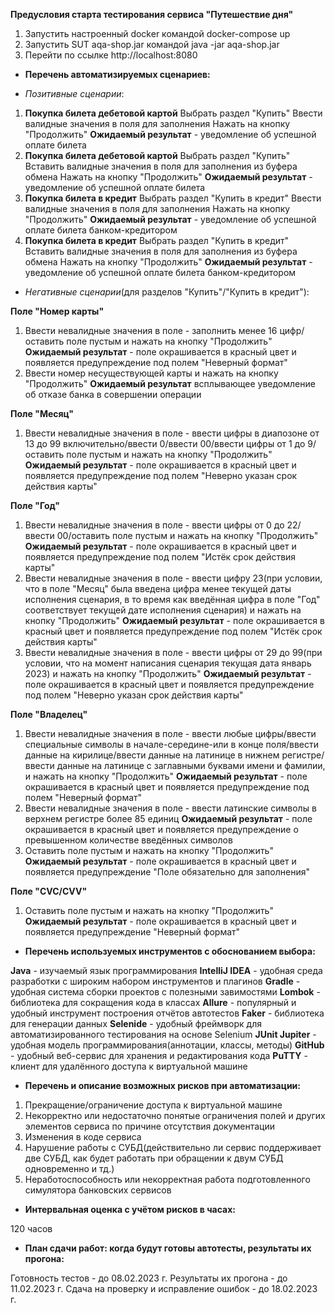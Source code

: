 **Предусловия старта тестирования сервиса "Путешествие дня"**
1. Запустить настроенный docker командой docker-compose up
2. Запустить SUT aqa-shop.jar командой java -jar aqa-shop.jar
3. Перейти по ссылке http://localhost:8080


* **Перечень автоматизируемых сценариев:**


- _Позитивные сценарии_:
1. **Покупка билета дебетовой картой**
Выбрать раздел "Купить"
Ввести валидные значения в поля для заполнения
Нажать на кнопку "Продолжить"
**Ожидаемый результат** - уведомление об успешной оплате билета
2. **Покупка билета дебетовой картой**
Выбрать раздел "Купить"
Вставить валидные значения в поля для заполнения из буфера обмена
Нажать на кнопку "Продолжить"
**Ожидаемый результат** - уведомление об успешной оплате билета
3. **Покупка билета в кредит**
Выбрать раздел "Купить в кредит"
Ввести валидные значения в поля для заполнения
Нажать на кнопку "Продолжить"
**Ожидаемый результат** - уведомление об успешной оплате билета банком-кредитором
4. **Покупка билета в кредит**
Выбрать раздел "Купить в кредит"
Вставить валидные значения в поля для заполнения из буфера обмена
Нажать на кнопку "Продолжить"
**Ожидаемый результат** - уведомление об успешной оплате билета банком-кредитором


- _Негативные сценарии_(для разделов "Купить"/"Купить в кредит"):


**Поле "Номер карты"**
1) Ввести невалидные значения в поле - заполнить менее 16 цифр/оставить поле пустым и нажать на кнопку "Продолжить"
**Ожидаемый результат** - поле окрашивается в красный цвет и появляется предупреждение под полем "Неверный формат"
2) Ввести номер несуществующей карты и нажать на кнопку "Продолжить"
**Ожидаемый результат** всплывающее уведомление об отказе банка в совершении операции

**Поле "Месяц"**
1) Ввести невалидные значения в поле - ввести цифры в диапозоне от 13 до 99 включительно/ввести 0/ввести 00/ввести цифры от 1 до 9/оставить поле пустым и нажать на кнопку "Продолжить"
**Ожидаемый результат** - поле окрашивается в красный цвет и появляется предупреждение под полем "Неверно указан срок действия карты"

**Поле "Год"**
1) Ввести невалидные значения в поле - ввести цифры от 0 до 22/ввести 00/оставить поле пустым и нажать на кнопку "Продолжить"
**Ожидаемый результат** - поле окрашивается в красный цвет и появляется предупреждение под полем "Истёк срок действия карты"
2) Ввести невалидные значения в поле - ввести цифру 23(при условии, что в поле "Месяц" была введена цифра менее текущей даты исполнения сценария, в то время как введённая цифра в поле "Год" соответствует текущей дате исполнения сценария) и нажать на кнопку "Продолжить"
**Ожидаемый результат** - поле окрашивается в красный цвет и появляется предупреждение под полем "Истёк срок действия карты"
3) Ввести невалидные значения в поле - ввести цифры от 29 до 99(при условии, что на момент написания сценария текущая дата январь 2023) и нажать на кнопку "Продолжить"
**Ожидаемый результат** - поле окрашивается в красный цвет и появляется предупреждение под полем "Неверно указан срок действия карты"

**Поле "Владелец"**
1) Ввести невалидные значения в поле - ввести любые цифры/ввести специальные символы в начале-середине-или в конце поля/ввести данные на кирилице/ввести данные на латинице в нижнем регистре/ввести данные на латинице с заглавными буквами имени и фамилии, и нажать на кнопку "Продолжить"
**Ожидаемый результат** - поле окрашивается в красный цвет и появляется предупреждение под полем "Неверный формат"
2) Ввести невалидные значения в поле - ввести латинские символы в верхнем регистре более 85 единиц 
**Ожидаемый результат** - поле окрашивается в красный цвет и появляется предупреждение о превышенном количестве введённых символов
3) Оставить поле пустым и нажать на кнопку "Продолжить"
**Ожидаемый результат** - поле окрашивается в красный цвет и появляется предупреждение "Поле обязательно для заполнения"

**Поле "CVC/CVV"**
1) Оставить поле пустым и нажать на кнопку "Продолжить"
**Ожидаемый результат** - поле окрашивается в красный цвет и появляется предупреждение "Неверный формат"


* **Перечень используемых инструментов с обоснованием выбора:**


**Java** - изучаемый язык программирования
**IntelliJ IDEA** - удобная среда разработки с широким набором инструментов и плагинов
**Gradle** - удобная система сборки проектов с полезными завимостями
**Lombok** - библиотека для сокращения кода в классах
**Allure** - популярный и удобный инструмент построения отчётов автотестов
**Faker** - библиотека для генерации данных
**Selenide** - удобный фреймворк для автоматизированного тестирования на основе Selenium
**JUnit Jupiter** - удобная модель программирования(аннотации, классы, методы)
**GitHub** - удобный веб-сервис для хранения и редактирования кода
**PuTTY** - клиент для удалённого доступа к виртуальной машине


* **Перечень и описание возможных рисков при автоматизации:**


1) Прекращение/ограничение доступа к виртуальной машине
2) Некорректно или недостаточно понятые ограничения полей и других элементов сервиса по причине отсутствия документации
3) Изменения в коде сервиса
4) Нарушение работы с СУБД(действительно ли сервис поддерживает две СУБД, как будет работать при обращении к двум СУБД одновременно и тд.)
5) Неработоспособность или некорректная работа подготовленного симулятора банковских сервисов


* **Интервальная оценка с учётом рисков в часах:**


120 часов


* **План сдачи работ: когда будут готовы автотесты, результаты их прогона:**


Готовность тестов - до 08.02.2023 г.
Результаты их прогона - до 11.02.2023 г.
Сдача на проверку и исправление ошибок - до 18.02.2023 г.
